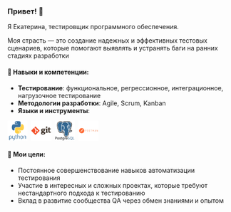 ### Привет! 👋

Я Екатерина, тестировщик программного обеспечения. 

Моя страсть — это создание надежных и эффективных тестовых сценариев, которые помогают выявлять и устранять баги на ранних стадиях разработки

#### 🔧 Навыки и компетенции:
- **Тестирование**: функциональное, регрессионное, интеграционное, нагрузочное тестирование
- **Методологии разработки**: Agile, Scrum, Kanban
- **Языки и инструменты**: 
<div>
  <img src="https://github.com/devicons/devicon/blob/master/icons/python/python-original-wordmark.svg" title="Java" alt="Java" width="45" height="45"/>&nbsp;
  <img src="https://github.com/devicons/devicon/blob/master/icons/git/git-original-wordmark.svg" title="React" alt="React" width="45" height="45"/>&nbsp;
  <img src="https://github.com/devicons/devicon/blob/master/icons/postgresql/postgresql-original-wordmark.svg" title="React" alt="React" width="45" height="45"/>&nbsp;
  <img src="https://github.com/devicons/devicon/blob/master/icons/postman/postman-original-wordmark.svg" title="React" alt="React" width="45" height="45"/>&nbsp;
  
</div>

#### 🌟 Мои цели:
- Постоянное совершенствование навыков автоматизации тестирования
- Участие в интересных и сложных проектах, которые требуют нестандартного подхода к тестированию
- Вклад в развитие сообщества QA через обмен знаниями и опытом
